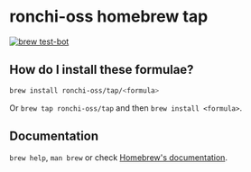 # ronchi-oss homebrew tap

[![brew test-bot](https://github.com/ronchi-oss/homebrew-tap/actions/workflows/tests.yml/badge.svg)](https://github.com/ronchi-oss/homebrew-tap/actions/workflows/tests.yml)

## How do I install these formulae?

```sh
brew install ronchi-oss/tap/<formula>
````

Or `brew tap ronchi-oss/tap` and then `brew install <formula>`.

## Documentation

`brew help`, `man brew` or check [Homebrew's documentation](https://docs.brew.sh).
